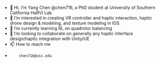 - 👋 Hi, I’m Yang Chen @chen716, a PhD student at University of Southern California HaRVI Lab
- 👀 I’m interested in creating VR controller and haptic interaction, haptic drone design & modeling, and texture modeling in IOS
- 🌱 I’m currently learning RL on quadrotor balancing
- 💞️ I’m looking to collaborate on generally any haptic interface design/haptic integration with Unity/UE
- 📫 How to reach me 
-         chen716@usc.edu

<!---
chen716/chen716 is a ✨ special ✨ repository because its `README.md` (this file) appears on your GitHub profile.
You can click the Preview link to take a look at your changes.
--->
